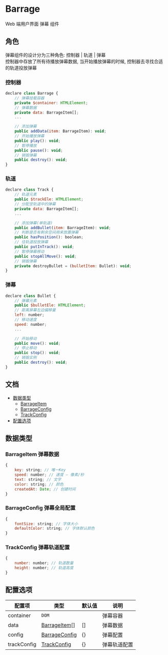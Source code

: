 # Barrage

Web 端用户界面 弹幕 组件

## 角色

弹幕组件的设计分为三种角色: 控制器 | 轨道 | 弹幕  
控制器中存放了所有待播放弹幕数据, 当开始播放弹幕的时候, 控制器去寻找合适的轨道投放弹幕

### 控制器

```javascript
declare class Barrage {
	// 弹幕挂载容器
	private $container: HTMLElement;
	// 弹幕数据
	private data: BarrageItem[];
	...

	// 添加弹幕
	public addData(item: BarrageItem): void;
	// 开始播放弹幕
	public play(): void;
	// 暂停播放
	public pause(): void;
	// 销毁弹幕
	public destroy(): void;
}
```

### 轨道

```javascript
declare class Track {
	// 轨道元素
	public $trackEle: HTMLElement;
	// 分配至轨道中的弹幕
	private data: BarrageItem[];
	...

	// 添加弹幕(单轨道)
	public addBullet(item: BarrageItem): void;
	// 判断是否有剩余空间用来放置弹幕
	public hasPosition(): boolean;
	// 往轨道投放弹幕
	public putInTrack(): void;
	// 暂停弹幕移动
	public stopAllMove(): void;
	// 销毁弹幕
	private destroyBullet = (bulletItem: Bullet): void;
}
```

### 弹幕

```javascript
declare class Bullet {
	// 弹幕元素
	public $bulletEle: HTMLElement;
	// 距离屏幕左边偏移量
	left: number;
	// 移动速度
	speed: number;
	...

	// 开始移动
	public move(): void;
	// 停止移动
	public stop(): void;
	// 销毁实例
	public destroy(): void;
}
```

## 文档

- [数据类型](#数据类型)
  - [BarrageItem](#barrageitem-弹幕数据)
  - [BarrageConfig](#barrageconfig-弹幕全局配置)
  - [TrackConfig](#trackconfig-弹幕轨道配置)
- [配置选项](#配置选项)

## 数据类型

### BarrageItem 弹幕数据

```javascript
{
	key: string; // 唯一Key
	speed: number; // 速度 — 像素/秒
	text: string; // 文字
	color: string; // 颜色
	createdAt: Date; // 创建时间
}
```

### BarrageConfig 弹幕全局配置

```javascript
{
	fontSize: string; // 字体大小
	defaultColor: string; // 字体默认颜色
}
```

### TrackConfig 弹幕轨道配置

```javascript
{
	number: number; // 轨道数量
	height: number; // 轨道高度
}
```

## 配置选项

| 配置项      | 类型                                         | 默认值 | 说明         |
| ----------- | -------------------------------------------- | ------ | ------------ |
| container   | `DOM`                                        |        | 弹幕容器     |
| data        | [BarrageItem](#barrageitem-弹幕数据)[]       | []     | 弹幕数据     |
| config      | [BarrageConfig](#barrageconfig-弹幕全局配置) | {}     | 弹幕配置     |
| trackConfig | [TrackConfig](#trackconfig-弹幕轨道配置)     | {}     | 弹幕轨道配置 |
